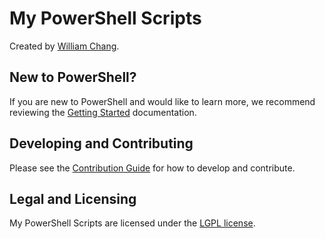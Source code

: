 # My PowerShell Scripts

Created by [William Chang](http://williamchang.org).

## New to PowerShell?

If you are new to PowerShell and would like to learn more, we recommend reviewing the [Getting Started][] documentation.

[Getting Started]: https://github.com/PowerShell/PowerShell/tree/master/docs/learning-powershell

## Developing and Contributing

Please see the [Contribution Guide][] for how to develop and contribute.

[Contribution Guide]: https://github.com/PowerShell/PowerShell/blob/master/.github/CONTRIBUTING.md

## Legal and Licensing

My PowerShell Scripts are licensed under the [LGPL license][].

[LGPL license]: LICENSE.txt
